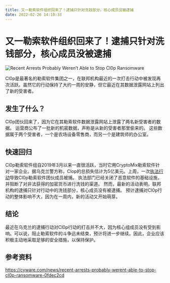 ```yaml
---
title: 又一勒索软件组织回来了！逮捕只针对洗钱部分，核心成员没被逮捕
date: 2022-02-26 14:10:33
---
```


# 又一勒索软件组织回来了！逮捕只针对洗钱部分，核心成员没被逮捕

![Recent Arrests Probably Weren’t Able to Stop Cl0p Ransomware](https://cyware-ent.s3.amazonaws.com/image_bank/df67_shutterstock_129133820.jpg)

Cl0p是最著名的勒索软件集团之一，在联邦机构最近的一次打击行动中被发现再次活跃。虽然它的行动保持了大约一周的安静，但它最近在其数据泄露网站上列出了新的受害者。

## 发生了什么？

Cl0p团伙回来了，因为它在其勒索软件数据泄露网站上泄露了两名新受害者的数据。
运营商公布了一批新的机密数据，声称是从新的受害者那里偷来的。
这些数据属于两个受害者，一个是农场设备零售商，而另一个是建筑师的办公室。

## 快速回归

Cl0p勒索软件组自2019年3月以来一直很活跃，当时它用CryptoMix勒索软件针对一家企业。据乌克兰警方称，Clop的总损失估计为5亿美元。上周，一次[执法行动](https://www.bleepingcomputer.com/news/security/ukraine-arrests-clop-ransomware-gang-members-seizes-servers/)导致Cl0p勒索软件团伙成员被捕。
执法部门已经关闭了恶意软件的基础设施，并阻断了对非法获得的加密货币进行洗钱的渠道。
然而，最新的活动表明，联邦机构的逮捕只针对行动中的洗钱部分，核心成员没有被逮捕。
预计逮捕对Cl0p行动的整体影响不大，因为在一周内，新的活动又开始萌芽。

## 结论

最近在乌克兰的逮捕行动对Cl0p行动的打击并不大，因为核心组成员没有受到影响。可以说，阻止勒索软件的斗争远未结束，预计将进一步继续。因此，企业应该积极主动地采取足够的安全措施，以保持保护。

## 参考资料

https://cyware.com/news/recent-arrests-probably-werent-able-to-stop-cl0p-ransomware-0fdec2cd

